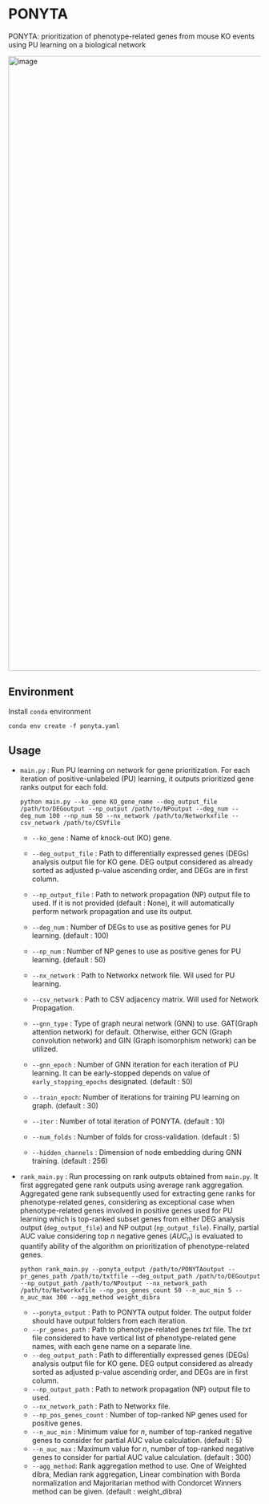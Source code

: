 # PONYTA
PONYTA: prioritization of phenotype-related genes from mouse KO events using PU learning on a biological network

<img width="1226" alt="image" src="https://github.com/user-attachments/assets/31120b78-f071-4d85-a86a-99bef05cd055">

## Environment
Install `conda` environment

```
conda env create -f ponyta.yaml
```

## Usage

- `main.py` : Run PU learning on network for gene prioritization. For each iteration of positive-unlabeled (PU) learning, it outputs prioritized gene ranks output for each fold.
  ```
  python main.py --ko_gene KO_gene_name --deg_output_file /path/to/DEGoutput --np_output /path/to/NPoutput --deg_num --deg_num 100 --np_num 50 --nx_network /path/to/Networkxfile --csv_network /path/to/CSVfile
  ```
  - `--ko_gene` : Name of knock-out (KO) gene. 
  - `--deg_output_file` : Path to differentially expressed genes (DEGs) analysis output file for KO gene. DEG output considered as already sorted as adjusted p-value ascending order, and DEGs are in first column.
  - `--np_output_file` : Path to network propagation (NP) output file to used. If it is not provided (default : None), it will automatically perform network propagation and use its output.
  - `--deg_num` : Number of DEGs to use as positive genes for PU learning. (default : 100)
  - `--np_num` : Number of NP genes to use as positive genes for PU learning. (default : 50)
  - `--nx_network` : Path to Networkx network file. Wil used for PU learning.
  - `--csv_network` : Path to CSV adjacency matrix. Will used for Network Propagation.

  - `--gnn_type` : Type of graph neural network (GNN) to use. GAT(Graph attention network) for default. Otherwise, either GCN (Graph convolution network) and GIN (Graph isomorphism network) can be utilized.
  - `--gnn_epoch` : Number of GNN iteration for each iteration of PU learning. It can be early-stopped depends on value of `early_stopping_epochs` designated. (default : 50)
  - `--train_epoch`: Number of iterations for training PU learning on graph. (default : 30)
  - `--iter` : Number of total iteration of PONYTA. (default : 10)
  - `--num_folds` : Number of folds for cross-validation. (default : 5)
  - `--hidden_channels` : Dimension of node embedding during GNN training. (default : 256)
 
- `rank_main.py` : Run processing on rank outputs obtained from `main.py`. It first aggregated gene rank outputs using average rank aggregation. Aggregated gene rank subsequently used for extracting gene ranks for phenotype-related genes, considering as exceptional case when phenotype-related genes involved in positive genes used for PU learning which is top-ranked subset genes from either DEG analysis output (`deg_output_file`) and NP output (`np_output_file`). Finally, partial AUC value considering top _n_ negative genes ($AUC_n$) is evaluated to quantify ability of the algorithm on prioritization of phenotype-related genes.
  ```
  python rank_main.py --ponyta_output /path/to/PONYTAoutput --pr_genes_path /path/to/txtfile --deg_output_path /path/to/DEGoutput --np_output_path /path/to/NPoutput --nx_network_path /path/to/Networkxfile --np_pos_genes_count 50 --n_auc_min 5 --n_auc_max 300 --agg_method weight_dibra
  ```
  - `--ponyta_output` : Path to PONYTA output folder. The output folder should have output folders from each iteration.
  - `--pr_genes_path` : Path to phenotype-related genes _txt_ file. The _txt_ file considered to have vertical list of phenotype-related gene names, with each gene name on a separate line.
  - `--deg_output_path` : Path to differentially expressed genes (DEGs) analysis output file for KO gene. DEG output considered as already sorted as adjusted p-value ascending order, and DEGs are in first column.
  - `--np_output_path` : Path to network propagation (NP) output file to used.
  - `--nx_network_path` : Path to Networkx file.
  - `--np_pos_genes_count` : Number of top-ranked NP genes used for positive genes.
  - `--n_auc_min` : Minimum value for _n_, number of top-ranked negative genes to consider for partial AUC value calculation. (default : 5)
  - `--n_auc_max` : Maximum value for _n_, number of top-ranked negative genes to consider for partial AUC value calculation. (default : 300)
  - `--agg_method`: Rank aggregation method to use. One of Weighted dibra, Median rank aggregation, Linear combination with Borda normalization and Majoritarian method with Condorcet Winners method can be given. (default : weight_dibra)
